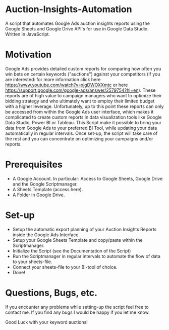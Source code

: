# Auction-Insights-Automation
A script that automates Google Ads auction insights reports using the Google Sheets and Google Drive API's for use in Google Data Studio. Written in JavaScript.

# Motivation
Google Ads provides detailed custom reports for comparing how often you win bets on certain keywords ("auctions") against your competitors (if you are interested: for more information click here https://www.youtube.com/watch?v=xjgDWOXXmtc or here https://support.google.com/google-ads/answer/2579754?hl=en). These reports are of high value to campaign managers who want to optimize their bidding strategy and who ultimately want to employ their limited budget with a higher leverage. Unfortunately, up to this point these reports can only be accessed from within the Google Ads user interface, which makes it complicated to create custom reports in data visualization tools like Google Data Studio, Power BI or Tableau. This Script make it possible to bring your data from Google Ads to your preferred BI Tool, while updating your data automatically in regular intervals. Once set-up, the script will take care of the rest and you can concentrate on optimizing your campaigns and/or reports.

# Prerequisites
- A Google Account. In particular: Access to Google Sheets, Google Drive and the Google Scriptmanager.
- A Sheets Template (access here).
- A Folder in Google Drive.

# Set-up
- Setup the automatic export planning of your Auction Insights Reports inside the Google Ads Interface.
- Setup your Google Sheets Template and copy/paste within the Scriptmanager.
- Initialize the Script (see the Documentation of the Script)
- Run the Scriptmanager in regular intervals to automate the flow of data to your sheets-file.
- Connect your sheets-file to your BI-tool of choice.
- Done!

# Questions, Bugs, etc.
If you encounter any problems while setting-up the script feel free to contact me. If you find any bugs I would be happy if you let me know.

Good Luck with your keyword auctions!
